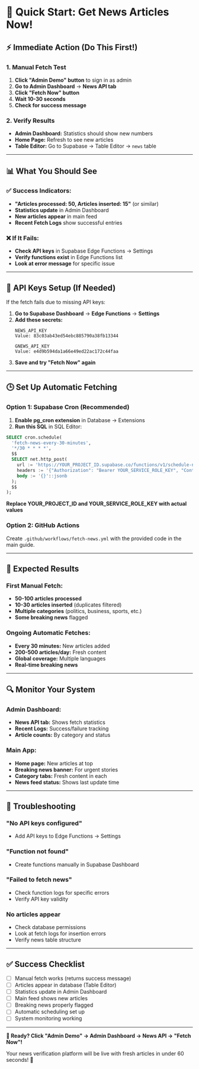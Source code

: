 # 🚀 Quick Start: Get News Articles Now!

## ⚡ **Immediate Action (Do This First!)**

### **1. Manual Fetch Test**
1. **Click "Admin Demo" button** to sign in as admin
2. **Go to Admin Dashboard** → **News API tab**
3. **Click "Fetch Now" button**
4. **Wait 10-30 seconds**
5. **Check for success message**

### **2. Verify Results**
- **Admin Dashboard:** Statistics should show new numbers
- **Home Page:** Refresh to see new articles
- **Table Editor:** Go to Supabase → Table Editor → `news` table

---

## 📊 **What You Should See**

### **✅ Success Indicators:**
- **"Articles processed: 50, Articles inserted: 15"** (or similar)
- **Statistics update** in Admin Dashboard
- **New articles appear** in main feed
- **Recent Fetch Logs** show successful entries

### **❌ If It Fails:**
- **Check API keys** in Supabase Edge Functions → Settings
- **Verify functions exist** in Edge Functions list
- **Look at error message** for specific issue

---

## 🔧 **API Keys Setup (If Needed)**

If the fetch fails due to missing API keys:

1. **Go to Supabase Dashboard** → **Edge Functions** → **Settings**
2. **Add these secrets:**
   ```
   NEWS_API_KEY
   Value: 83c03ab43ed54ebc885790a38fb13344
   
   GNEWS_API_KEY
   Value: e4d9b594da1a66e49ed22ac172c44faa
   ```
3. **Save and try "Fetch Now" again**

---

## 🕒 **Set Up Automatic Fetching**

### **Option 1: Supabase Cron (Recommended)**
1. **Enable pg_cron extension** in Database → Extensions
2. **Run this SQL** in SQL Editor:

```sql
SELECT cron.schedule(
  'fetch-news-every-30-minutes',
  '*/30 * * * *',
  $$
  SELECT net.http_post(
    url := 'https://YOUR_PROJECT_ID.supabase.co/functions/v1/schedule-news-fetch',
    headers := '{"Authorization": "Bearer YOUR_SERVICE_ROLE_KEY", "Content-Type": "application/json"}'::jsonb,
    body := '{}'::jsonb
  );
  $$
);
```

**Replace YOUR_PROJECT_ID and YOUR_SERVICE_ROLE_KEY with actual values**

### **Option 2: GitHub Actions**
Create `.github/workflows/fetch-news.yml` with the provided code in the main guide.

---

## 🎯 **Expected Results**

### **First Manual Fetch:**
- **50-100 articles processed**
- **10-30 articles inserted** (duplicates filtered)
- **Multiple categories** (politics, business, sports, etc.)
- **Some breaking news** flagged

### **Ongoing Automatic Fetches:**
- **Every 30 minutes:** New articles added
- **200-500 articles/day:** Fresh content
- **Global coverage:** Multiple languages
- **Real-time breaking news**

---

## 🔍 **Monitor Your System**

### **Admin Dashboard:**
- **News API tab:** Shows fetch statistics
- **Recent Logs:** Success/failure tracking
- **Article counts:** By category and status

### **Main App:**
- **Home page:** New articles at top
- **Breaking news banner:** For urgent stories
- **Category tabs:** Fresh content in each
- **News feed status:** Shows last update time

---

## 🚨 **Troubleshooting**

### **"No API keys configured"**
- Add API keys to Edge Functions → Settings

### **"Function not found"**
- Create functions manually in Supabase Dashboard

### **"Failed to fetch news"**
- Check function logs for specific errors
- Verify API key validity

### **No articles appear**
- Check database permissions
- Look at fetch logs for insertion errors
- Verify news table structure

---

## ✅ **Success Checklist**

- [ ] Manual fetch works (returns success message)
- [ ] Articles appear in database (Table Editor)
- [ ] Statistics update in Admin Dashboard
- [ ] Main feed shows new articles
- [ ] Breaking news properly flagged
- [ ] Automatic scheduling set up
- [ ] System monitoring working

---

**🎯 Ready? Click "Admin Demo" → Admin Dashboard → News API → "Fetch Now"!**

Your news verification platform will be live with fresh articles in under 60 seconds! 🚀